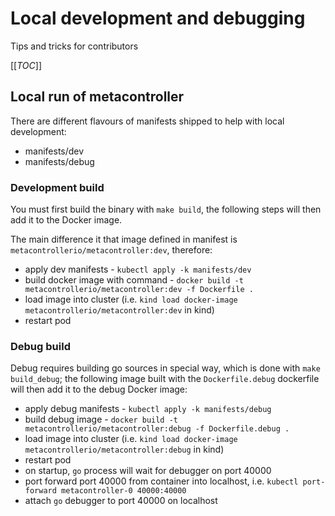 # Local development and debugging

Tips and tricks for contributors

[[_TOC_]]

## Local run of metacontroller

There are different flavours of manifests shipped to help with local development:
- manifests/dev
- manifests/debug

### Development build

You must first build the binary with `make build`, the following steps will then add it to the Docker image.

The main difference it that image defined in manifest is `metacontrollerio/metacontroller:dev`, therefore:
* apply dev manifests - `kubectl apply -k manifests/dev`
* build docker image with command - `docker build -t metacontrollerio/metacontroller:dev -f Dockerfile .`
* load image into cluster (i.e. `kind load docker-image metacontrollerio/metacontroller:dev` in kind)
* restart pod

### Debug build

Debug requires building go sources in special way, which is done with `make build_debug`; the following image
built with the `Dockerfile.debug` dockerfile will then add it to the debug Docker image:

* apply debug manifests - `kubectl apply -k manifests/debug`
* build debug image - `docker build -t metacontrollerio/metacontroller:debug -f Dockerfile.debug .`
* load image into cluster (i.e. `kind load docker-image metacontrollerio/metacontroller:debug` in kind)
* restart pod
* on startup, `go` process will wait for debugger on port 40000
* port forward port 40000 from container into localhost, i.e. `kubectl port-forward metacontroller-0 40000:40000`
* attach `go` debugger to port 40000 on localhost
